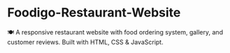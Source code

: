 # Foodigo-Restaurant-Website
🍽️ A responsive restaurant website with food ordering system, gallery, and customer reviews. Built with HTML, CSS &amp; JavaScript.
